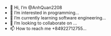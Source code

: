 - 👋 Hi, I’m @AnhQuan2208
- 👀 I’m interested in programming...
- 🌱 I’m currently learning software engineering...
- 💞️ I’m looking to collaborate on ...
- 📫 How to reach me +84922712755...

<!---
AnhQuan2208/AnhQuan2208 is a ✨ special ✨ repository because its `README.md` (this file) appears on your GitHub profile.
You can click the Preview link to take a look at your changes.
--->
